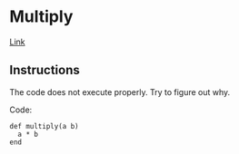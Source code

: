 # Multiply

[Link](https://www.codewars.com/kata/multiply)

## Instructions

The code does not execute properly. Try to figure out why.

Code:

    def multiply(a b)
      a * b
    end
